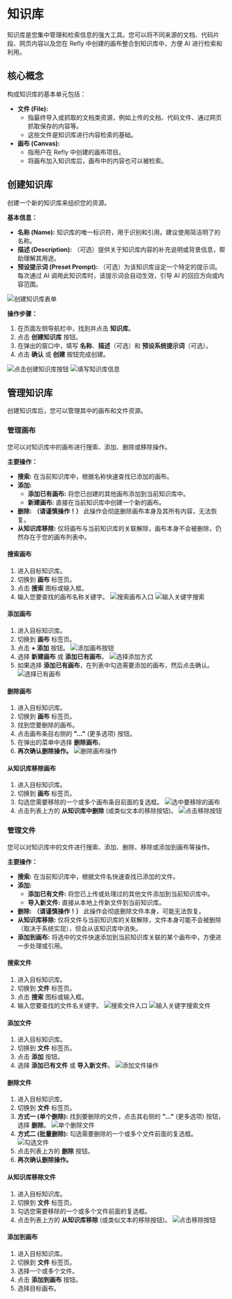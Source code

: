 # 知识库

知识库是您集中管理和检索信息的强大工具。您可以将不同来源的文档、代码片段、网页内容以及您在 Refly 中创建的画布整合到知识库中，方便 AI 进行检索和利用。

## 核心概念

构成知识库的基本单元包括：

*   **文件 (File):**
    *   指最终导入或抓取的文档类资源，例如上传的文档、代码文件、通过网页抓取保存的内容等。
    *   这些文件是知识库进行内容检索的基础。
*   **画布 (Canvas):**
    *   指用户在 Refly 中创建的画布项目。
    *   将画布加入知识库后，画布中的内容也可以被检索。

## 创建知识库

创建一个新的知识库来组织您的资源。

**基本信息：**

*   **名称 (Name):** 知识库的唯一标识符，用于识别和引用。建议使用简洁明了的名称。
*   **描述 (Description):** （可选）提供关于知识库内容的补充说明或背景信息，帮助理解其用途。
*   **预设提示词 (Preset Prompt):** （可选）为该知识库设定一个特定的提示词。每次通过 AI 调用此知识库时，该提示词会自动生效，引导 AI 的回应方向或内容范围。

![创建知识库表单](/images/2025-04-26-23-33-50.webp)

**操作步骤：**

1.  在页面左侧导航栏中，找到并点击 **知识库**。
2.  点击 **创建知识库** 按钮。
3.  在弹出的窗口中，填写 **名称**、**描述**（可选）和 **预设系统提示词**（可选）。
4.  点击 **确认** 或 **创建** 按钮完成创建。

![点击创建知识库按钮](/images/2025-04-26-23-34-00.webp)
![填写知识库信息](/images/2025-04-26-23-34-09.webp)

## 管理知识库

创建知识库后，您可以管理其中的画布和文件资源。

### 管理画布

您可以对知识库中的画布进行搜索、添加、删除或移除操作。

**主要操作：**

*   **搜索:** 在当前知识库中，根据名称快速查找已添加的画布。
*   **添加:**
    *   **添加已有画布:** 将您已创建的其他画布添加到当前知识库中。
    *   **新建画布:** 直接在当前知识库中创建一个新的画布。
*   **删除:** **（请谨慎操作！）** 此操作会彻底删除画布本身及其所有内容，无法恢复。
*   **从知识库移除:** 仅将画布与当前知识库的关联解除，画布本身不会被删除，仍然存在于您的画布列表中。


#### 搜索画布
1.  进入目标知识库。
2.  切换到 **画布** 标签页。
3.  点击 **搜索** 图标或输入框。
4.  输入您要查找的画布名称关键字。
![搜索画布入口](/images/2025-04-26-23-34-20.webp)
![输入关键字搜索](/images/2025-04-26-23-34-28.webp)

#### 添加画布
1.  进入目标知识库。
2.  切换到 **画布** 标签页。
3.  点击 **+ 添加** 按钮。
![添加画布按钮](/images/2025-04-26-23-34-37.webp)
4.  选择 **新建画布** 或 **添加已有画布**。
![选择添加方式](/images/2025-04-26-23-34-50.webp)
5.  如果选择 **添加已有画布**，在列表中勾选需要添加的画布，然后点击确认。
![选择已有画布](/images/2025-04-26-23-34-59.webp)

#### 删除画布
1.  进入目标知识库。
2.  切换到 **画布** 标签页。
3.  找到您要删除的画布。
4.  点击画布条目右侧的 **"..."** (更多选项) 按钮。
5.  在弹出的菜单中选择 **删除画布**。
6.  **再次确认删除操作。**
![删除画布操作](/images/2025-04-26-23-35-07.webp)

#### 从知识库移除画布
1.  进入目标知识库。
2.  切换到 **画布** 标签页。
3.  勾选您需要移除的一个或多个画布条目前面的复选框。
![选中要移除的画布](/images/2025-04-26-23-35-17.webp)
4.  点击列表上方的 **从知识库中删除** (或类似文本的移除按钮)。
![点击移除按钮](/images/2025-04-26-23-35-28.webp)

### 管理文件

您可以对知识库中的文件进行搜索、添加、删除、移除或添加到画布等操作。

**主要操作：**

*   **搜索:** 在当前知识库中，根据文件名快速查找已添加的文件。
*   **添加:**
    *   **添加已有文件:** 将您已上传或处理过的其他文件添加到当前知识库中。
    *   **导入新文件:** 直接从本地上传新文件到当前知识库。
*   **删除:** **（请谨慎操作！）** 此操作会彻底删除文件本身，可能无法恢复。
*   **从知识库移除:** 仅将文件与当前知识库的关联解除，文件本身可能不会被删除（取决于系统实现），但会从该知识库中消失。
*   **添加到画布:** 将选中的文件快速添加到当前知识库关联的某个画布中，方便进一步处理或引用。


#### 搜索文件
1.  进入目标知识库。
2.  切换到 **文件** 标签页。
3.  点击 **搜索** 图标或输入框。
4.  输入您要查找的文件名关键字。
![搜索文件入口](/images/2025-04-26-23-35-36.webp)
![输入关键字搜索文件](/images/2025-04-26-23-35-46.webp)

#### 添加文件
1.  进入目标知识库。
2.  切换到 **文件** 标签页。
3.  点击 **添加** 按钮。
4.  选择 **添加已有文件** 或 **导入新文件**。
![添加文件操作](/images/2025-04-26-23-36-01.webp)

#### 删除文件
1.  进入目标知识库。
2.  切换到 **文件** 标签页。
3.  **方式一 (单个删除):** 找到要删除的文件，点击其右侧的 **"..."** (更多选项) 按钮，选择 **删除**。
![单个删除文件](/images/2025-04-26-23-36-20.webp)
4.  **方式二 (批量删除):** 勾选需要删除的一个或多个文件前面的复选框。
![勾选文件](/images/2025-04-26-23-36-29.webp)
5.  点击列表上方的 **删除** 按钮。
6.  **再次确认删除操作。**

#### 从知识库移除文件
1.  进入目标知识库。
2.  切换到 **文件** 标签页。
3.  勾选您需要移除的一个或多个文件前面的复选框。
4.  点击列表上方的 **从知识库移除** (或类似文本的移除按钮)。
![点击移除按钮](/images/2025-04-26-23-36-38.webp)

#### 添加到画布
1.  进入目标知识库。
2.  切换到 **文件** 标签页。
3.  选择一个或多个文件。
4.  点击 **添加到画布** 按钮。
5.  选择目标画布。